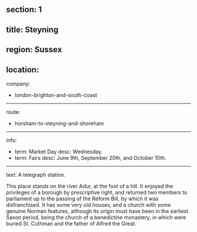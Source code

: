 section: 1
----
title: Steyning
----
region: Sussex
----
location: 
----
company:
- london-brighton-and-south-coast
----
route:
- horsham-to-steyning-and-shoreham
----
info:
- term: Market Day
  desc: Wednesday.
- term: Fairs
  desc: June 9th, September 20th, and October 10th.
----
text: A telegraph station.

This place stands on the river Adur, at the foot of a hill. It enjoyed the privileges of a borough by prescriptive right, and returned two members to parliament up to the passing of the Reform Bill, by which it was disfranchised. It has some very old houses, and a church with some genuine Norman features, although its origin must have been in the earliest Saxon period, being the church of a benedictine monastery, in which were buried St. Cuthman and the father of Alfred the Great.
